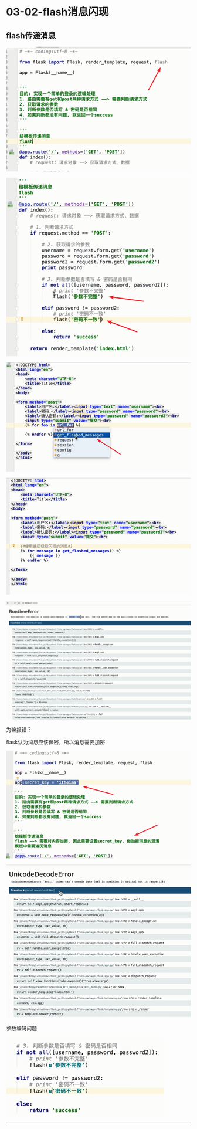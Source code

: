 # 03-02-flash消息闪现

## flash传递消息

![1549116218687.png](image/1549116218687.png)

![1549116236920.png](image/1549116236920.png)

![1549116265918.png](image/1549116265918.png)

![1549116288242.png](image/1549116288242.png)


![1549116308764.png](image/1549116308764.png)

为嘛报错？

flask认为消息应该保密，所以消息需要加密

![1549116362043.png](image/1549116362043.png)

![1549116392830.png](image/1549116392830.png)

参数编码问题

![1549116411705.png](image/1549116411705.png)
















---
